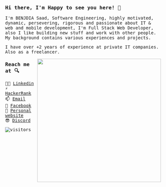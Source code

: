### <samp>Hi there, I'm Happy to see you here! 👋 </samp>

<samp>
I'm BENJDIA Saad, Software Engineering, highly motivated, dynamic, persevering, rigorous and passionate about IT & web and mobile development, I'm Full Stack Web Developer, also I like building new stuff and work with other people. My background contains various experiences and projects.

I have over +2 years of experience at private IT companies. Also as a freelancer.
 
<p>
 <a href="https://blog.stephenajulu.com/"><img width="400" align='right' src="https://github-readme-stats.vercel.app/api?username=benjdiasaad&show_icons=true&hide_border=true"></a>
</p>

### Reach me at 🔍

👨‍💼 [Linkedin](https://www.linkedin.com/in/saadbenjdia/)<br>
⚡ [HackerRank](https://www.hackerrank.com/benjdiasaad97?hr_r=1)<br>
📫 [Email](mailto:benjdiasaad97@gmail.com) <br>
💬 [Facebook](https://www.facebook.com/profile.php?id=100018258616268) <br>
🌱 [Personal website](https://benjdiasaad-portfolio.netlify.app/) <br>
😎 [Discord](https://discord.gg/8tUJN4Kk) 

</smap>

![visitors](https://visitor-badge.laobi.icu/badge?page_id=benjdiasaad)
